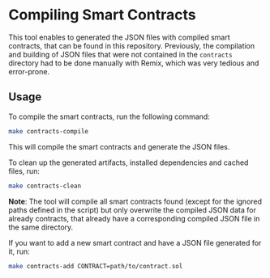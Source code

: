 # Compiling Smart Contracts

This tool enables to generated the JSON files with compiled smart contracts,
that can be found in this repository.
Previously, the compilation and building of JSON files
that were not contained in the `contracts` directory
had to be done manually with Remix, which was very tedious and error-prone.

## Usage

To compile the smart contracts, run the following command:

```bash
make contracts-compile
```

This will compile the smart contracts and generate the JSON files.

To clean up the generated artifacts, installed dependencies and cached files,
run:

```bash
make contracts-clean
```

**Note**: The tool will compile all smart contracts found
(except for the ignored paths defined in the script)
but only overwrite the compiled JSON data for already contracts,
that already have a corresponding compiled JSON file in the same directory.

If you want to add a new smart contract and have a JSON file generated for it,
run:

```bash
make contracts-add CONTRACT=path/to/contract.sol
```
